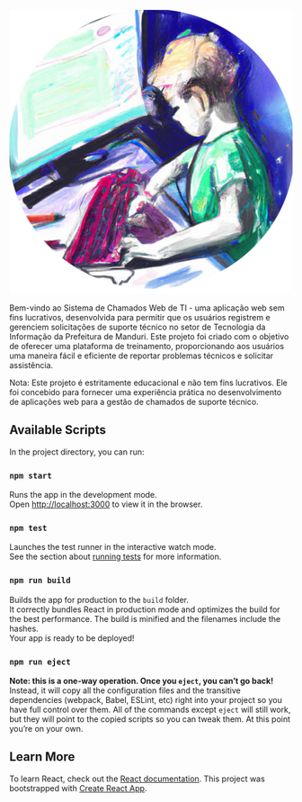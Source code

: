 ![logo](src/images/logo-p.png)

Bem-vindo ao Sistema de Chamados Web de TI - uma aplicação web sem fins lucrativos, desenvolvida para permitir que os usuários registrem e gerenciem solicitações de suporte técnico no setor de Tecnologia da Informação da Prefeitura de Manduri. Este projeto foi criado com o objetivo de oferecer uma plataforma de treinamento, proporcionando aos usuários uma maneira fácil e eficiente de reportar problemas técnicos e solicitar assistência.

Nota:
Este projeto é estritamente educacional e não tem fins lucrativos. Ele foi concebido para fornecer uma experiência prática no desenvolvimento de aplicações web para a gestão de chamados de suporte técnico.

## Available Scripts
In the project directory, you can run:

### `npm start`

Runs the app in the development mode.<br />
Open [http://localhost:3000](http://localhost:3000) to view it in the browser.

### `npm test`

Launches the test runner in the interactive watch mode.<br />
See the section about [running tests](https://facebook.github.io/create-react-app/docs/running-tests) for more information.

### `npm run build`

Builds the app for production to the `build` folder.<br />
It correctly bundles React in production mode and optimizes the build for the best performance.
The build is minified and the filenames include the hashes.<br />
Your app is ready to be deployed!

### `npm run eject`
**Note: this is a one-way operation. Once you `eject`, you can’t go back!**
Instead, it will copy all the configuration files and the transitive dependencies (webpack, Babel, ESLint, etc) right into your project so you have full control over them. All of the commands except `eject` will still work, but they will point to the copied scripts so you can tweak them. At this point you’re on your own.

## Learn More
To learn React, check out the [React documentation](https://reactjs.org/).
This project was bootstrapped with [Create React App](https://github.com/facebook/create-react-app).
